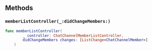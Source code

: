 
## Methods

### `memberListController(_:didChangeMembers:)`

``` swift
func memberListController(
        _ controller: ChatChannelMemberListController,
        didChangeMembers changes: [ListChange<ChatChannelMember>]
    ) 
```
